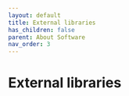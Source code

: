 ```yaml
---
layout: default
title: External libraries
has_children: false
parent: About Software
nav_order: 3
---
```


# External libraries